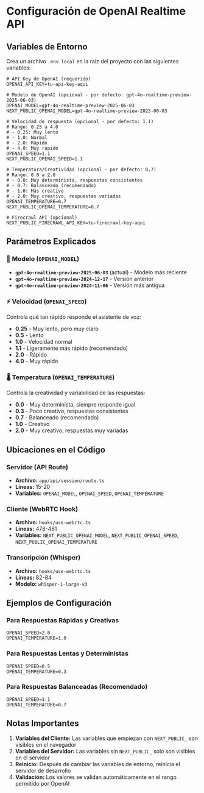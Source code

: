 # Configuración de OpenAI Realtime API

## Variables de Entorno

Crea un archivo `.env.local` en la raíz del proyecto con las siguientes variables:

```env
# API Key de OpenAI (requerido)
OPENAI_API_KEY=tu-api-key-aqui

# Modelo de OpenAI (opcional - por defecto: gpt-4o-realtime-preview-2025-06-03)
OPENAI_MODEL=gpt-4o-realtime-preview-2025-06-03
NEXT_PUBLIC_OPENAI_MODEL=gpt-4o-realtime-preview-2025-06-03

# Velocidad de respuesta (opcional - por defecto: 1.1)
# Rango: 0.25 a 4.0
# - 0.25: Muy lento
# - 1.0: Normal
# - 2.0: Rápido
# - 4.0: Muy rápido
OPENAI_SPEED=1.1
NEXT_PUBLIC_OPENAI_SPEED=1.1

# Temperatura/Creatividad (opcional - por defecto: 0.7)
# Rango: 0.0 a 2.0
# - 0.0: Muy determinista, respuestas consistentes
# - 0.7: Balanceado (recomendado)
# - 1.0: Más creativo
# - 2.0: Muy creativo, respuestas variadas
OPENAI_TEMPERATURE=0.7
NEXT_PUBLIC_OPENAI_TEMPERATURE=0.7

# Firecrawl API (opcional)
NEXT_PUBLIC_FIRECRAWL_API_KEY=tu-firecrawl-key-aqui
```

## Parámetros Explicados

### 🎯 Modelo (`OPENAI_MODEL`)

- **`gpt-4o-realtime-preview-2025-06-03`** (actual) - Modelo más reciente
- **`gpt-4o-realtime-preview-2024-12-17`** - Versión anterior
- **`gpt-4o-realtime-preview-2024-11-06`** - Versión más antigua

### ⚡ Velocidad (`OPENAI_SPEED`)

Controla qué tan rápido responde el asistente de voz:

- **0.25** - Muy lento, pero muy claro
- **0.5** - Lento
- **1.0** - Velocidad normal
- **1.1** - Ligeramente más rápido (recomendado)
- **2.0** - Rápido
- **4.0** - Muy rápido

### 🌡️ Temperatura (`OPENAI_TEMPERATURE`)

Controla la creatividad y variabilidad de las respuestas:

- **0.0** - Muy determinista, siempre responde igual
- **0.3** - Poco creativo, respuestas consistentes
- **0.7** - Balanceado (recomendado)
- **1.0** - Creativo
- **2.0** - Muy creativo, respuestas muy variadas

## Ubicaciones en el Código

### Servidor (API Route)

- **Archivo:** `app/api/session/route.ts`
- **Líneas:** 15-20
- **Variables:** `OPENAI_MODEL`, `OPENAI_SPEED`, `OPENAI_TEMPERATURE`

### Cliente (WebRTC Hook)

- **Archivo:** `hooks/use-webrtc.ts`
- **Líneas:** 478-481
- **Variables:** `NEXT_PUBLIC_OPENAI_MODEL`, `NEXT_PUBLIC_OPENAI_SPEED`, `NEXT_PUBLIC_OPENAI_TEMPERATURE`

### Transcripción (Whisper)

- **Archivo:** `hooks/use-webrtc.ts`
- **Líneas:** 82-84
- **Modelo:** `whisper-1-large-v3`

## Ejemplos de Configuración

### Para Respuestas Rápidas y Creativas

```env
OPENAI_SPEED=2.0
OPENAI_TEMPERATURE=1.0
```

### Para Respuestas Lentas y Deterministas

```env
OPENAI_SPEED=0.5
OPENAI_TEMPERATURE=0.3
```

### Para Respuestas Balanceadas (Recomendado)

```env
OPENAI_SPEED=1.1
OPENAI_TEMPERATURE=0.7
```

## Notas Importantes

1. **Variables del Cliente:** Las variables que empiezan con `NEXT_PUBLIC_` son visibles en el navegador
2. **Variables del Servidor:** Las variables sin `NEXT_PUBLIC_` solo son visibles en el servidor
3. **Reinicio:** Después de cambiar las variables de entorno, reinicia el servidor de desarrollo
4. **Validación:** Los valores se validan automáticamente en el rango permitido por OpenAI
